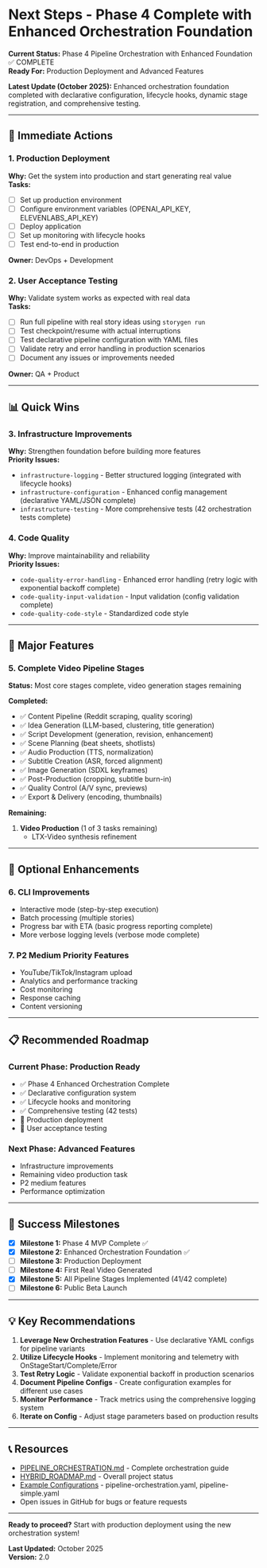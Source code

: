 # Next Steps - Phase 4 Complete with Enhanced Orchestration Foundation

**Current Status:** Phase 4 Pipeline Orchestration with Enhanced Foundation ✅ COMPLETE  
**Ready For:** Production Deployment and Advanced Features

**Latest Update (October 2025):** Enhanced orchestration foundation completed with declarative configuration, lifecycle hooks, dynamic stage registration, and comprehensive testing.

---

## 🎯 Immediate Actions

### 1. Production Deployment
**Why:** Get the system into production and start generating real value  
**Tasks:**
- [ ] Set up production environment
- [ ] Configure environment variables (OPENAI_API_KEY, ELEVENLABS_API_KEY)
- [ ] Deploy application
- [ ] Set up monitoring with lifecycle hooks
- [ ] Test end-to-end in production

**Owner:** DevOps + Development

### 2. User Acceptance Testing
**Why:** Validate system works as expected with real data  
**Tasks:**
- [ ] Run full pipeline with real story ideas using `storygen run`
- [ ] Test checkpoint/resume with actual interruptions
- [ ] Test declarative pipeline configuration with YAML files
- [ ] Validate retry and error handling in production scenarios
- [ ] Document any issues or improvements needed

**Owner:** QA + Product

---

## 📊 Quick Wins

### 3. Infrastructure Improvements
**Why:** Strengthen foundation before building more features  
**Priority Issues:**
- `infrastructure-logging` - Better structured logging (integrated with lifecycle hooks)
- `infrastructure-configuration` - Enhanced config management (declarative YAML/JSON complete)
- `infrastructure-testing` - More comprehensive tests (42 orchestration tests complete)

### 4. Code Quality
**Why:** Improve maintainability and reliability  
**Priority Issues:**
- `code-quality-error-handling` - Enhanced error handling (retry logic with exponential backoff complete)
- `code-quality-input-validation` - Input validation (config validation complete)
- `code-quality-code-style` - Standardized code style

---

## 🚀 Major Features

### 5. Complete Video Pipeline Stages
**Status:** Most core stages complete, video generation stages remaining

**Completed:**
- ✅ Content Pipeline (Reddit scraping, quality scoring)
- ✅ Idea Generation (LLM-based, clustering, title generation)
- ✅ Script Development (generation, revision, enhancement)
- ✅ Scene Planning (beat sheets, shotlists)
- ✅ Audio Production (TTS, normalization)
- ✅ Subtitle Creation (ASR, forced alignment)
- ✅ Image Generation (SDXL keyframes)
- ✅ Post-Production (cropping, subtitle burn-in)
- ✅ Quality Control (A/V sync, previews)
- ✅ Export & Delivery (encoding, thumbnails)

**Remaining:**
1. **Video Production** (1 of 3 tasks remaining)
   - LTX-Video synthesis refinement

---

## 🎨 Optional Enhancements

### 6. CLI Improvements
- Interactive mode (step-by-step execution)
- Batch processing (multiple stories)
- Progress bar with ETA (basic progress reporting complete)
- More verbose logging levels (verbose mode complete)

### 7. P2 Medium Priority Features
- YouTube/TikTok/Instagram upload
- Analytics and performance tracking
- Cost monitoring
- Response caching
- Content versioning

---

## 📋 Recommended Roadmap

### Current Phase: Production Ready
- ✅ Phase 4 Enhanced Orchestration Complete
- ✅ Declarative configuration system
- ✅ Lifecycle hooks and monitoring
- ✅ Comprehensive testing (42 tests)
- 🎯 Production deployment
- 🎯 User acceptance testing

### Next Phase: Advanced Features
- Infrastructure improvements
- Remaining video production task
- P2 medium features
- Performance optimization

---

## 🎯 Success Milestones

- [x] **Milestone 1:** Phase 4 MVP Complete ✅
- [x] **Milestone 2:** Enhanced Orchestration Foundation ✅
- [ ] **Milestone 3:** Production Deployment
- [ ] **Milestone 4:** First Real Video Generated
- [x] **Milestone 5:** All Pipeline Stages Implemented (41/42 complete)
- [ ] **Milestone 6:** Public Beta Launch

---

## 💡 Key Recommendations

1. **Leverage New Orchestration Features** - Use declarative YAML configs for pipeline variants
2. **Utilize Lifecycle Hooks** - Implement monitoring and telemetry with OnStageStart/Complete/Error
3. **Test Retry Logic** - Validate exponential backoff in production scenarios
4. **Document Pipeline Configs** - Create configuration examples for different use cases
5. **Monitor Performance** - Track metrics using the comprehensive logging system
6. **Iterate on Config** - Adjust stage parameters based on production results

---

## 📞 Resources

- [PIPELINE_ORCHESTRATION.md](../../PIPELINE_ORCHESTRATION.md) - Complete orchestration guide
- [HYBRID_ROADMAP.md](../HYBRID_ROADMAP.md) - Overall project status
- [Example Configurations](../../../config/) - pipeline-orchestration.yaml, pipeline-simple.yaml
- Open issues in GitHub for bugs or feature requests

---

**Ready to proceed?** Start with production deployment using the new orchestration system!

**Last Updated:** October 2025  
**Version:** 2.0
